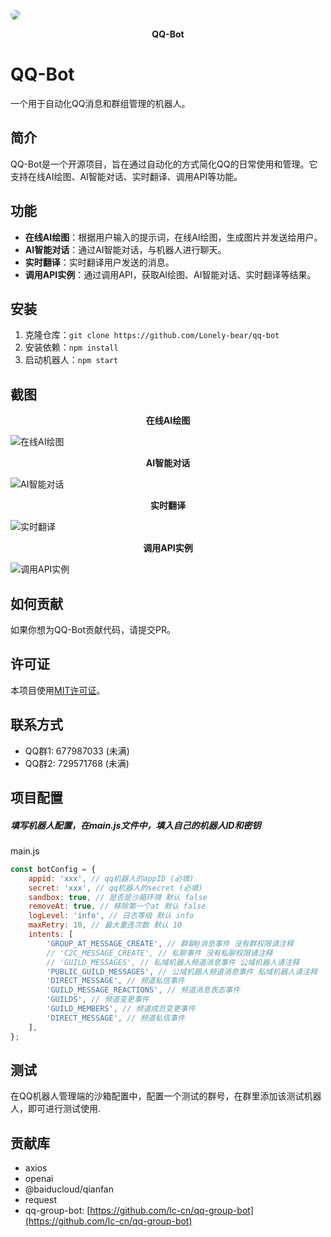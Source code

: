 <img src="./assets/readme/小桃侠.png" style="border-radius: 50%;"></img>
<div style="text-align: center;font-size: 14px;font-weight: bold;">QQ-Bot</div>

# QQ-Bot
一个用于自动化QQ消息和群组管理的机器人。

## 简介
QQ-Bot是一个开源项目，旨在通过自动化的方式简化QQ的日常使用和管理。它支持在线AI绘图、AI智能对话、实时翻译、调用API等功能。

## 功能
- **在线AI绘图**：根据用户输入的提示词，在线AI绘图，生成图片并发送给用户。
- **AI智能对话**：通过AI智能对话，与机器人进行聊天。
- **实时翻译**：实时翻译用户发送的消息。
- **调用API实例**：通过调用API，获取AI绘图、AI智能对话、实时翻译等结果。

## 安装
1. 克隆仓库：`git clone https://github.com/Lonely-bear/qq-bot`
2. 安装依赖：`npm install`
3. 启动机器人：`npm start`

## 截图
<div style="text-align: center;font-size: 14px;font-weight: bold;">在线AI绘图</div>

![在线AI绘图](./assets/readme/在线AI绘图.png "在线AI绘图")

<div style="text-align: center;font-size: 14px;font-weight: bold;">AI智能对话</div>

![AI智能对话](./assets/readme/AI智能对话.png "AI智能对话")

<div style="text-align: center;font-size: 14px;font-weight: bold;">实时翻译</div>

![实时翻译](./assets/readme/实时翻译.png "实时翻译")

<div style="text-align: center;font-size: 14px;font-weight: bold;">调用API实例</div>

![调用API实例](./assets/readme/调用API实例.png "调用API实例")
## 如何贡献
如果你想为QQ-Bot贡献代码，请提交PR。

## 许可证
本项目使用[MIT许可证](LICENSE)。

## 联系方式
- QQ群1: 677987033  (未满)
- QQ群2: 729571768	(未满)

## 项目配置
##### 填写机器人配置，在main.js文件中，填入自己的机器人ID和密钥
main.js
```javascript
const botConfig = {
	appid: 'xxx', // qq机器人的appID (必填)
	secret: 'xxx', // qq机器人的secret (必填)
	sandbox: true, // 是否是沙箱环境 默认 false
	removeAt: true, // 移除第一个at 默认 false
	logLevel: 'info', // 日志等级 默认 info
	maxRetry: 10, // 最大重连次数 默认 10
	intents: [
		'GROUP_AT_MESSAGE_CREATE', // 群聊@消息事件 没有群权限请注释
		// 'C2C_MESSAGE_CREATE', // 私聊事件 没有私聊权限请注释
		// 'GUILD_MESSAGES', // 私域机器人频道消息事件 公域机器人请注释
		'PUBLIC_GUILD_MESSAGES', // 公域机器人频道消息事件 私域机器人请注释
		'DIRECT_MESSAGE', // 频道私信事件
		'GUILD_MESSAGE_REACTIONS', // 频道消息表态事件
		'GUILDS', // 频道变更事件
		'GUILD_MEMBERS', // 频道成员变更事件
		'DIRECT_MESSAGE', // 频道私信事件
	],
};
```

## 测试
在QQ机器人管理端的沙箱配置中，配置一个测试的群号，在群里添加该测试机器人，即可进行测试使用.

## 贡献库
* axios
* openai
* @baiducloud/qianfan
* request
* qq-group-bot: [https://github.com/lc-cn/qq-group-bot](https://github.com/lc-cn/qq-group-bot)